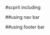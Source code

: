 #scprit including

<script src="./templates/includeHTML.js" defer></script>

##using nav bar
<div id="nav-placeholder"></div>
##using footer bar
<div id="footer-placeholder"></div>